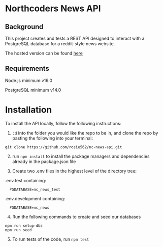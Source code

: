 # Northcoders News API

## Background

This project creates and tests a REST API designed to interact with a PostgreSQL database for a reddit-style news website.

The hosted version can be found [here](https://nc-news-fsgh.onrender.com/api)

## Requirements
Node.js minimum v16.0

PostgreSQL minimum v14.0

# Installation

To install the API locally, follow the following instructions:

1. ``cd`` into the folder you would like the repo to be in, and clone the repo by pasting the following into your terminal:
```
git clone https://github.com/rosie562/nc-news-api.git
```
2. run ```npm install``` to install the package managers and dependencies already in the package.json file

3. Create two .env files in the highest level of the directory tree:

.env.test containing:
```
  PGDATABASE=nc_news_test
````
.env.development containing:
```
  PGDATABASE=nc_news
```
4. Run the following commands to create and seed our databases
```
npm run setup-dbs
npm run seed
```
5. To run tests of the code, run ```npm test```